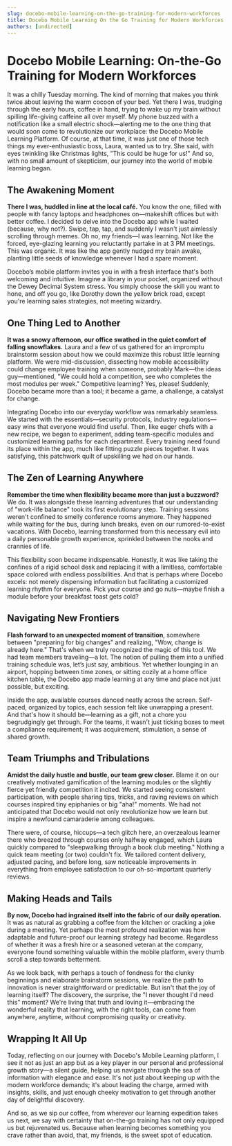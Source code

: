 ```yaml
---
slug: docebo-mobile-learning-on-the-go-training-for-modern-workforces
title: Docebo Mobile Learning On the Go Training for Modern Workforces
authors: [undirected]
---
```



# Docebo Mobile Learning: On-the-Go Training for Modern Workforces

It was a chilly Tuesday morning. The kind of morning that makes you think twice about leaving the warm cocoon of your bed. Yet there I was, trudging through the early hours, coffee in hand, trying to wake up my brain without spilling life-giving caffeine all over myself. My phone buzzed with a notification like a small electric shock—alerting me to the one thing that would soon come to revolutionize our workplace: the Docebo Mobile Learning Platform. Of course, at that time, it was just one of those tech things my ever-enthusiastic boss, Laura, wanted us to try. She said, with eyes twinkling like Christmas lights, "This could be huge for us!" And so, with no small amount of skepticism, our journey into the world of mobile learning began.

## The Awakening Moment

**There I was, huddled in line at the local café.** You know the one, filled with people with fancy laptops and headphones on—makeshift offices but with better coffee. I decided to delve into the Docebo app while I waited (because, why not?). Swipe, tap, tap, and suddenly I wasn't just aimlessly scrolling through memes. Oh no, my friends—I was learning. Not like the forced, eye-glazing learning you reluctantly partake in at 3 PM meetings. This was organic. It was like the app gently nudged my brain awake, planting little seeds of knowledge whenever I had a spare moment.

Docebo’s mobile platform invites you in with a fresh interface that's both welcoming and intuitive. Imagine a library in your pocket, organized without the Dewey Decimal System stress. You simply choose the skill you want to hone, and off you go, like Dorothy down the yellow brick road, except you're learning sales strategies, not meeting wizardry.

## One Thing Led to Another

**It was a snowy afternoon, our office swathed in the quiet comfort of falling snowflakes.** Laura and a few of us gathered for an impromptu brainstorm session about how we could maximize this robust little learning platform. We were mid-discussion, dissecting how mobile accessibility could change employee training when someone, probably Mark—the ideas guy—mentioned, "We could hold a competition, see who completes the most modules per week." Competitive learning? Yes, please! Suddenly, Docebo became more than a tool; it became a game, a challenge, a catalyst for change.

Integrating Docebo into our everyday workflow was remarkably seamless. We started with the essentials—security protocols, industry regulations—easy wins that everyone would find useful. Then, like eager chefs with a new recipe, we began to experiment, adding team-specific modules and customized learning paths for each department. Every training need found its place within the app, much like fitting puzzle pieces together. It was satisfying, this patchwork quilt of upskilling we had on our hands.

## The Zen of Learning Anywhere

**Remember the time when flexibility became more than just a buzzword?** We do. It was alongside these learning adventures that our understanding of "work-life balance" took its first evolutionary step. Training sessions weren't confined to smelly conference rooms anymore. They happened while waiting for the bus, during lunch breaks, even on our rumored-to-exist vacations. With Docebo, learning transformed from this necessary evil into a daily personable growth experience, sprinkled between the nooks and crannies of life.

This flexibility soon became indispensable. Honestly, it was like taking the confines of a rigid school desk and replacing it with a limitless, comfortable space colored with endless possibilities. And that is perhaps where Docebo excels: not merely dispensing information but facilitating a customized learning rhythm for everyone. Pick your course and go nuts—maybe finish a module before your breakfast toast gets cold?

## Navigating New Frontiers

**Flash forward to an unexpected moment of transition**, somewhere between "preparing for big changes" and realizing, "Wow, change is already here." That's when we truly recognized the magic of this tool. We had team members traveling—a lot. The notion of pulling them into a unified training schedule was, let’s just say, ambitious. Yet whether lounging in an airport, hopping between time zones, or sitting cozily at a home office kitchen table, the Docebo app made learning at any time and place not just possible, but exciting.

Inside the app, available courses danced neatly across the screen. Self-paced, organized by topics, each session felt like unwrapping a present. And that's how it should be—learning as a gift, not a chore you begrudgingly get through. For the teams, it wasn't just ticking boxes to meet a compliance requirement; it was acquirement, stimulation, a sense of shared growth.

## Team Triumphs and Tribulations

**Amidst the daily hustle and bustle, our team grew closer.** Blame it on our creatively motivated gamification of the learning modules or the slightly fierce yet friendly competition it incited. We started seeing consistent participation, with people sharing tips, tricks, and raving reviews on which courses inspired tiny epiphanies or big "aha!" moments. We had not anticipated that Docebo would not only revolutionize how we learn but inspire a newfound camaraderie among colleagues.

There were, of course, hiccups—a tech glitch here, an overzealous learner there who breezed through courses only halfway engaged, which Laura quickly compared to "sleepwalking through a book club meeting." Nothing a quick team meeting (or two) couldn't fix. We tailored content delivery, adjusted pacing, and before long, saw noticeable improvements in everything from employee satisfaction to our oh-so-important quarterly reviews.

## Making Heads and Tails

**By now, Docebo had ingrained itself into the fabric of our daily operation.** It was as natural as grabbing a coffee from the kitchen or cracking a joke during a meeting. Yet perhaps the most profound realization was how adaptable and future-proof our learning strategy had become. Regardless of whether it was a fresh hire or a seasoned veteran at the company, everyone found something valuable within the mobile platform, every thumb scroll a step towards betterment.

As we look back, with perhaps a touch of fondness for the clunky beginnings and elaborate brainstorm sessions, we realize the path to innovation is never straightforward or predictable. But isn't that the joy of learning itself? The discovery, the surprise, the "I never thought I'd need this" moment? We're living that truth and loving it—embracing the wonderful reality that learning, with the right tools, can come from anywhere, anytime, without compromising quality or creativity.

## Wrapping It All Up

Today, reflecting on our journey with Docebo's Mobile Learning platform, I see it not as just an app but as a key player in our personal and professional growth story—a silent guide, helping us navigate through the sea of information with elegance and ease. It's not just about keeping up with the modern workforce demands; it's about leading the charge, armed with insights, skills, and just enough cheeky motivation to get through another day of delightful discovery.

And so, as we sip our coffee, from wherever our learning expedition takes us next, we say with certainty that on-the-go training has not only equipped us but rejuvenated us. Because when learning becomes something you crave rather than avoid, that, my friends, is the sweet spot of education.